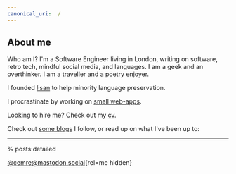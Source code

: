 ```yaml
---
canonical_uri:  /
---
```


## About me

Who am I? I'm a Software Engineer living in London, writing on software, retro tech, mindful social media, and languages. I am a geek and an overthinker. I am a traveller and a poetry enjoyer.

I founded [lisan](https://lisan.dutl.uk) to help minority language preservation.

I procrastinate by working on [small web-apps](https://dutl.uk/).

Looking to hire me? Check out my [cv](/cv).

Check out [some blogs](https://github.com/cemreefe/favourite-blogs) I follow, or read up on what I've been up to:

---

% posts:detailed

[@cemre@mastodon.social](https://mastodon.social/@cemre){rel=me hidden}
